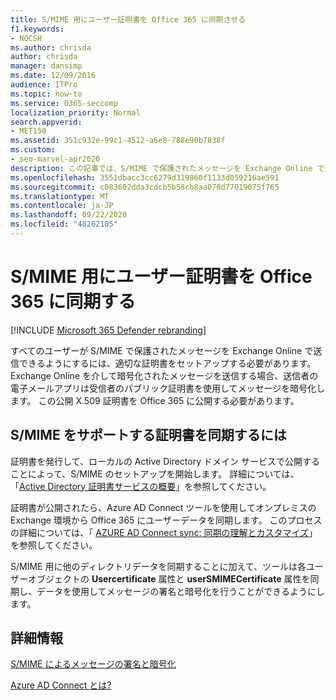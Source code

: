 ```yaml
---
title: S/MIME 用にユーザー証明書を Office 365 に同期させる
f1.keywords:
- NOCSH
ms.author: chrisda
author: chrisda
manager: dansimp
ms.date: 12/09/2016
audience: ITPro
ms.topic: how-to
ms.service: O365-seccomp
localization_priority: Normal
search.appverid:
- MET150
ms.assetid: 351c932e-99c1-4512-a6e8-788e90b7838f
ms.custom:
- seo-marvel-apr2020
description: この記事では、S/MIME で保護されたメッセージを Exchange Online で送信する前に、Office 365 に適切な証明書を発行する方法について説明します。
ms.openlocfilehash: 3551dbacc3cc6279d319860f1133d059216ae591
ms.sourcegitcommit: c083602dda3cdcb5b58cb8aa070d77019075f765
ms.translationtype: MT
ms.contentlocale: ja-JP
ms.lasthandoff: 09/22/2020
ms.locfileid: "48202105"
---
```

# <a name="sync-user-certificates-to-office-365-for-smime"></a>S/MIME 用にユーザー証明書を Office 365 に同期する

[!INCLUDE [Microsoft 365 Defender rebranding](../includes/microsoft-defender-for-office.md)]


すべてのユーザーが S/MIME で保護されたメッセージを Exchange Online で送信できるようにするには、適切な証明書をセットアップする必要があります。 Exchange Online を介して暗号化されたメッセージを送信する場合、送信者の電子メールアプリは受信者のパブリック証明書を使用してメッセージを暗号化します。 この公開 X.509 証明書を Office 365 に公開する必要があります。

## <a name="to-sync-certificates-that-support-smime"></a>S/MIME をサポートする証明書を同期するには

証明書を発行して、ローカルの Active Directory ドメイン サービスで公開することによって、S/MIME のセットアップを開始します。 詳細については、「[Active Directory 証明書サービスの概要](https://docs.microsoft.com/previous-versions/windows/it-pro/windows-server-2012-R2-and-2012/hh831740(v=ws.11))」を参照してください。

証明書が公開されたら、Azure AD Connect ツールを使用してオンプレミスの Exchange 環境から Office 365 にユーザーデータを同期します。 このプロセスの詳細については、「 [AZURE AD Connect sync: 同期の理解とカスタマイズ](https://docs.microsoft.com/azure/active-directory/hybrid/how-to-connect-sync-whatis)」を参照してください。

S/MIME 用に他のディレクトリデータを同期することに加えて、ツールは各ユーザーオブジェクトの  **Usercertificate** 属性と **userSMIMECertificate** 属性を同期し、データを使用してメッセージの署名と暗号化を行うことができるようにします。

## <a name="more-information"></a>詳細情報

[S/MIME によるメッセージの署名と暗号化](s-mime-for-message-signing-and-encryption.md)

[Azure AD Connect とは?](https://docs.microsoft.com/azure/active-directory/hybrid/whatis-azure-ad-connect)

